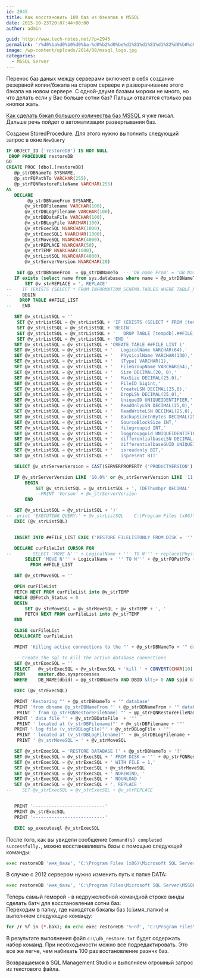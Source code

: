 ```yaml
---
id: 2945
title: Как восстановить 100 баз из бэкапов в MSSQL
date: 2015-10-23T20:07:44+00:00
author: admin

guid: http://www.tech-notes.net/?p=2945
permalink: '/%d0%ba%d0%b0%d0%ba-%d0%b2%d0%be%d1%81%d1%81%d1%82%d0%b0%d0%bd%d0%be%d0%b2%d0%b8%d1%82%d1%8c-100-%d0%b1%d0%b0%d0%b7-%d0%b8%d0%b7-%d0%b1%d1%8d%d0%ba%d0%b0%d0%bf%d0%be%d0%b2-%d0%b2-mssql/'
image: /wp-content/uploads/2014/08/mssql_logo.jpg
categories:
  - MSSQL Server
---
```

Переноc баз даных между серверами включеет в себя создание резервной копии/бэкапа на старом сервере и разворачивание этого бэкапа на новом сервере. С одной-двумя базами мороки не много, но что делать если у Вас больше сотни баз? Пальци отвалятся столько раз кнопки жать.

[Как сделать бэкап большого количества баз MSSQL](http://www.tech-notes.net/backup-databases-mssql-2008-2012/) я уже писал. Дальше речь пойдет о автоматизации развертывания баз.

Создаем StoredProcedure. Для этого нужно выполнить следующий запрос в окне `NewQuery`

```sql
IF OBJECT_ID ('restoreDB') IS NOT NULL
 DROP PROCEDURE restoreDB
GO
CREATE PROC [dbo].[restoreDB]
   @p_strDBNameTo SYSNAME,
   @p_strFQPathTo VARCHAR(255),
   @p_strFQNRestoreFileName VARCHAR(255)
AS
   DECLARE
		@p_strDBNameFrom SYSNAME,
       @v_strDBFilename VARCHAR(100),
       @v_strDBLogFilename VARCHAR(100),
       @v_strDBDataFile VARCHAR(100),
       @v_strDBLogFile VARCHAR(100),
       @v_strExecSQL NVARCHAR(1000),
       @v_strExecSQL1 NVARCHAR(1000),
       @v_strMoveSQL NVARCHAR(4000),
       @v_strREPLACE NVARCHAR(50),
       @v_strTEMP NVARCHAR(1000),
       @v_strListSQL NVARCHAR(4000),
       @v_strServerVersion NVARCHAR(20)

	SET @p_strDBNameFrom  = @p_strDBNameTo	-- 'DB name From' = 'DB Name To'
   IF exists (select name from sys.databases where name = @p_strDBNameTo)
       SET @v_strREPLACE = ', REPLACE'
--    IF (EXISTS (SELECT * FROM INFORMATION_SCHEMA.TABLES WHERE TABLE_NAME = '##FILE_LIST'))
--    BEGIN
     DROP TABLE ##FILE_LIST
--    END

   SET @v_strListSQL = ''
    SET @v_strListSQL = @v_strListSQL + 'IF (EXISTS (SELECT * FROM [tempdb].INFORMATION_SCHEMA.TABLES WHERE TABLE_NAME = ''##FILE_LIST''))'
    SET @v_strListSQL = @v_strListSQL + 'BEGIN'
    SET @v_strListSQL = @v_strListSQL + '   DROP TABLE [tempdb].##FILE_LIST '
    SET @v_strListSQL = @v_strListSQL + 'END '
   SET @v_strListSQL = @v_strListSQL + 'CREATE TABLE ##FILE_LIST ('
   SET @v_strListSQL = @v_strListSQL + '   LogicalName VARCHAR(64),'
   SET @v_strListSQL = @v_strListSQL + '   PhysicalName VARCHAR(130),'
   SET @v_strListSQL = @v_strListSQL + '   [Type] VARCHAR(1),'
   SET @v_strListSQL = @v_strListSQL + '   FileGroupName VARCHAR(64),'
   SET @v_strListSQL = @v_strListSQL + '   Size DECIMAL(20, 0),'
   SET @v_strListSQL = @v_strListSQL + '   MaxSize DECIMAL(25,0),'
   SET @v_strListSQL = @v_strListSQL + '   FileID bigint,'
   SET @v_strListSQL = @v_strListSQL + '   CreateLSN DECIMAL(25,0),'
   SET @v_strListSQL = @v_strListSQL + '   DropLSN DECIMAL(25,0),'
   SET @v_strListSQL = @v_strListSQL + '   UniqueID UNIQUEIDENTIFIER,'
   SET @v_strListSQL = @v_strListSQL + '   ReadOnlyLSN DECIMAL(25,0),'
   SET @v_strListSQL = @v_strListSQL + '   ReadWriteLSN DECIMAL(25,0),'
   SET @v_strListSQL = @v_strListSQL + '   BackupSizeInBytes DECIMAL(25,0),'
   SET @v_strListSQL = @v_strListSQL + '   SourceBlockSize INT,'
   SET @v_strListSQL = @v_strListSQL + '   filegroupid INT,'
   SET @v_strListSQL = @v_strListSQL + '   loggroupguid UNIQUEIDENTIFIER,'
   SET @v_strListSQL = @v_strListSQL + '   differentialbaseLSN DECIMAL(25,0),'
   SET @v_strListSQL = @v_strListSQL + '   differentialbaseGUID UNIQUEIDENTIFIER,'
   SET @v_strListSQL = @v_strListSQL + '   isreadonly BIT,'
   SET @v_strListSQL = @v_strListSQL + '   ispresent BIT'

   SELECT @v_strServerVersion = CAST(SERVERPROPERTY ('PRODUCTVERSION') AS NVARCHAR)

   IF @v_strServerVersion LIKE '10.0%' or @v_strServerVersion LIKE '11.0%'
       BEGIN
           SET @v_strListSQL = @v_strListSQL + ', TDEThumbpr DECIMAL'
           --PRINT 'Verson’ + @v_strServerVersion
       END

   SET @v_strListSQL = @v_strListSQL + ')'
--	print 'EXECUTING QUERY:' + @v_strListSQL	C:\Program Files (x86)\Microsoft SQL Server\MSSQL.1\MSSQL\Data
   EXEC (@v_strListSQL)


   INSERT INTO ##FILE_LIST EXEC ('RESTORE FILELISTONLY FROM DISK = ''' + @p_strFQNRestoreFileName + '''')

   DECLARE curFileLIst CURSOR FOR
--        SELECT 'MOVE N''' + LogicalName + ''' TO N''' + replace(PhysicalName, @p_strDBNameFrom, @p_strDBNameTo) + ''''
       SELECT 'MOVE N''' + LogicalName + ''' TO N''' + @p_strFQPathTo + substring(PhysicalName, (len(PhysicalName)-charindex('\', reverse(PhysicalName))+1), 200) + ''''
         FROM ##FILE_LIST

   SET @v_strMoveSQL = ''

   OPEN curFileList
   FETCH NEXT FROM curFileList into @v_strTEMP
   WHILE @@Fetch_Status = 0
   BEGIN
       SET @v_strMoveSQL = @v_strMoveSQL + @v_strTEMP + ', '
       FETCH NEXT FROM curFileList into @v_strTEMP
   END

   CLOSE curFileList
   DEALLOCATE curFileList

   PRINT 'Killing active connections to the "' + @p_strDBNameTo + '" database'

   -- Create the sql to kill the active database connections
   SET @v_strExecSQL = ''
   SELECT   @v_strExecSQL = @v_strExecSQL + 'kill ' + CONVERT(CHAR(10), spid) + ' '
   FROM     master.dbo.sysprocesses
   WHERE    DB_NAME(dbid) = @p_strDBNameTo AND DBID &lt;> 0 AND spid &lt;> @@spid

   EXEC (@v_strExecSQL)

   PRINT 'Restoring "' + @p_strDBNameTo + '" database'
   PRINT 'from dbname @p_strDBNameFrom "' + @p_strDBNameFrom + '" database'
	PRINT ' from (p_strFQNRestoreFileName) "' + @p_strFQNRestoreFileName + '" with '
   PRINT ' data file "' + @v_strDBDataFile  + '"'
	PRINT ' located at (v_strDBFilename)"' + @v_strDBFilename + '"'
   PRINT ' log file (v_strDBLogFile)"' + @v_strDBLogFile + '"'
	PRINT ' located at (v_strDBLogFilename)"' + @v_strDBLogFilename + '"'
	PRINT ' @v_strMoveSQL = ' + @v_strMoveSQL

   SET @v_strExecSQL = 'RESTORE DATABASE [' + @p_strDBNameTo + ']'
   SET @v_strExecSQL = @v_strExecSQL + ' FROM DISK = ''' + @p_strFQNRestoreFileName + ''''
   SET @v_strExecSQL = @v_strExecSQL + ' WITH FILE = 1,'
   SET @v_strExecSQL = @v_strExecSQL + @v_strMoveSQL
   SET @v_strExecSQL = @v_strExecSQL + ' NOREWIND, '
   SET @v_strExecSQL = @v_strExecSQL + ' NOUNLOAD '
   SET @v_strExecSQL = @v_strExecSQL + ', REPLACE '
--    SET @v_strExecSQL = @v_strExecSQL + @v_strREPLACE


   PRINT '---------------------------'
   PRINT @v_strExecSQL
   PRINT '---------------------------'

   EXEC sp_executesql @v_strExecSQL
```


После того, как вы увидели сообщение `Command(s) completed successfully.`, можно восстанавливать базы с помощью следующей команды:

```bash
exec restoreDB 'имя_базы', 'C:\Program Files (x86)\Microsoft SQL Server\MSSQL.1\MSSQL\Data', 'c:\имя_папки\имя_базы.BAK'
```

В случае с 2012 сервером нужно изменить путь к папке DATA:

```bash
exec restoreDB 'имя_базы', 'C:\Program Files\Microsoft SQL Server\MSSQL11.MSSQLSERVER\MSSQL\DATA', 'c:\имя_папки\имя_базы.BAK'
```

Теперь самый геморой - в недружелюбной командной строке винды сделать батч для восстановления сотни баз:  
Переходим в папку, где находятся бэкапы баз (c:\имя_папки\) и выполняем следующую команду:

```bash
for /r %f in (*.bak); do echo exec restoreDB '%~nf', 'C:\Program Files\Microsoft SQL Server\MSSQL11.MSSQLSERVER\MSSQL\DATA', 'c:\имя_папки\%~nf.BAK' >> c:\\db_restore.txt
```

В результате выполнения файл `c:\\db_restore.txt` будет содержать набор команд. При необходимости можно все подредактировать. Это все же легче, чем набивать 100 раз востановление разнчх баз.

Возвращаемся в SQL Management Studio и выполняем огромный запрос из текстового файла.
